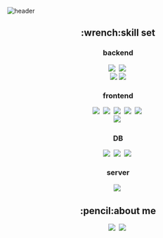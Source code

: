 ![header](https://capsule-render.vercel.app/api?type=waving&color=auto&height=300&section=header&text=Good%20Day!&fontSize=60&animation=fadeIn&fontAlignY=38&desc=I'm%20HaMin,%20Thanks%20For%20Your%20Visit!&descAlignY=51&descAlign=62)

<h2 align="center">:wrench:skill set</h2>
<h3 align="center">backend</h3>
<p align="center">
<img src="https://img.shields.io/badge/Java-007396?style=for-the-badge&logo=Java&logoColor=white"/></a>&nbsp 
<img src="https://img.shields.io/badge/SpringBoot-6DB33F?style=for-the-badge&logo=Spring&logoColor=white"/></a>&nbsp 
<br>
<img src="https://img.shields.io/badge/Python-3776AB?style=for-the-badge&logo=Python&logoColor=white"/></a>
<img src="https://img.shields.io/badge/FastAPI-009688?style=for-the-badge&logo=FastAPI&logoColor=white"/></a>
<br>
</p>
<h3 align="center">frontend</h3>
<p align="center">
<img src="https://img.shields.io/badge/Javascript-ffb13b?style=for-the-badge&logo=javascript&logoColor=white"/></a>&nbsp 
<img src="https://img.shields.io/badge/css-1572B6?style=for-the-badge&logo=css3&logoColor=white"/></a>&nbsp 
<img src="https://img.shields.io/badge/jQuery-0769AD?style=for-the-badge&logo=jQuery&logoColor=white"/></a>&nbsp 
<img src="https://img.shields.io/badge/Vue.js-4FC08D?style=for-the-badge&logo=Vue.js&logoColor=white"/></a>&nbsp 
<img src="https://img.shields.io/badge/React-61DAFB?style=for-the-badge&logo=React&logoColor=white"/></a>&nbsp 

<br>
<img src="https://img.shields.io/badge/Chart.js-FF6384?style=for-the-badge&logo=Chart.js&logoColor=white"/></a>&nbsp 
<br>
</p>
<h3 align="center">DB</h3>
<p align="center">
<img src="https://img.shields.io/badge/Oracle-F80000?style=for-the-badge&logo=Oracle&logoColor=white"/></a>&nbsp 
<img src="https://img.shields.io/badge/MariaDB-003545?style=for-the-badge&logo=MariaDB&logoColor=white"/></a>&nbsp 
<img src="https://img.shields.io/badge/MySQL-4479A1?style=for-the-badge&logo=MySQL&logoColor=white"/></a>&nbsp 
<br>
</p>
<h3 align="center">server</h3>
<p align="center">
<img src="https://img.shields.io/badge/Docker-2496ED?style=for-the-badge&logo=Docker&logoColor=white"/></a>&nbsp 
</p>


<h2 align="center">:pencil:about me</h2>
<p align="center">
<a href="https://iamhmin.github.io" target="_blank"><img src="https://img.shields.io/badge/GitHubBlog-DD0B78?style=for-the-badge&logo=GitHub%20Sponsors&logoColor=white"/></a>&nbsp 
<a href="mailto:iamhmin09@gmail.com" target="_blank"><img src="https://img.shields.io/badge/iamhmin09@gmail.com-EA4335?style=for-the-badge&logo=Gmail&logoColor=white"/></a>&nbsp 
</p>




